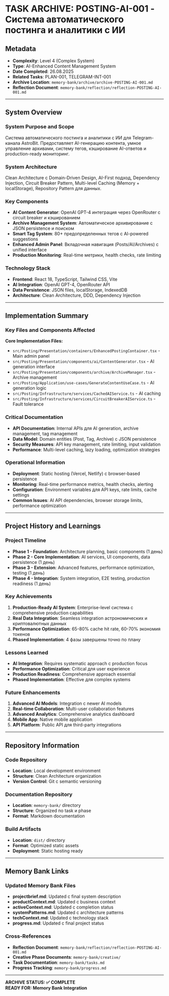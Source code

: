 # TASK ARCHIVE: POSTING-AI-001 - Система автоматического постинга и аналитики с ИИ

## Metadata
- **Complexity**: Level 4 (Complex System)
- **Type**: AI-Enhanced Content Management System
- **Date Completed**: 26.08.2025
- **Related Tasks**: PLAN-001, TELEGRAM-INT-001
- **Archive Location**: `memory-bank/archive/archive-POSTING-AI-001.md`
- **Reflection Document**: `memory-bank/reflection/reflection-POSTING-AI-001.md`

---

## System Overview

### System Purpose and Scope
Система автоматического постинга и аналитики с ИИ для Telegram-канала AstroBit. Предоставляет AI-генерацию контента, умное управление архивами, систему тегов, кэширование AI-ответов и production-ready мониторинг.

### System Architecture
Clean Architecture с Domain-Driven Design, AI-First подход, Dependency Injection, Circuit Breaker Pattern, Multi-level Caching (Memory + localStorage), Repository Pattern для данных.

### Key Components
- **AI Content Generator**: OpenAI GPT-4 интеграция через OpenRouter с circuit breaker и кэшированием
- **Archive Management System**: Автоматическое архивирование с JSON persistence и поиском
- **Smart Tag System**: 80+ предопределенных тегов с AI-powered suggestions
- **Enhanced Admin Panel**: Вкладочная навигация (Posts/AI/Archives) с unified interface
- **Production Monitoring**: Real-time метрики, health checks, rate limiting

### Technology Stack
- **Frontend**: React 18, TypeScript, Tailwind CSS, Vite
- **AI Integration**: OpenAI GPT-4, OpenRouter API
- **Data Persistence**: JSON files, localStorage, IndexedDB
- **Architecture**: Clean Architecture, DDD, Dependency Injection

---

## Implementation Summary

### Key Files and Components Affected
**Core Implementation Files:**
- `src/Posting/Presentation/containers/EnhancedPostingContainer.tsx` - Main admin panel
- `src/Posting/Presentation/components/ai/ContentGenerator.tsx` - AI generation interface
- `src/Posting/Presentation/components/archive/ArchiveManager.tsx` - Archive management
- `src/Posting/Application/use-cases/GenerateContentUseCase.ts` - AI generation logic
- `src/Posting/Infrastructure/services/CachedAIService.ts` - AI caching
- `src/Posting/Infrastructure/services/CircuitBreakerAIService.ts` - Fault tolerance

### Critical Documentation
- **API Documentation**: Internal APIs для AI generation, archive management, tag management
- **Data Model**: Domain entities (Post, Tag, Archive) с JSON persistence
- **Security Measures**: API key management, rate limiting, input validation
- **Performance**: Multi-level caching, lazy loading, optimization strategies

### Operational Information
- **Deployment**: Static hosting (Vercel, Netlify) с browser-based persistence
- **Monitoring**: Real-time performance metrics, health checks, alerting
- **Configuration**: Environment variables для API keys, rate limits, cache settings
- **Common Issues**: AI API dependencies, browser storage limits, performance optimization

---

## Project History and Learnings

### Project Timeline
- **Phase 1 - Foundation**: Architecture planning, basic components (1 день)
- **Phase 2 - Core Implementation**: AI services, UI components, data persistence (1 день)
- **Phase 3 - Extension**: Advanced features, performance optimization, testing (1 день)
- **Phase 4 - Integration**: System integration, E2E testing, production readiness (1 день)

### Key Achievements
1. **Production-Ready AI System**: Enterprise-level система с comprehensive production capabilities
2. **Real Data Integration**: Seamless integration астрономических и криптовалютных данных
3. **Performance Optimization**: 65-80% cache hit rate, 60-70% экономия токенов
4. **Phased Implementation**: 4 фазы завершены точно по плану

### Lessons Learned
- **AI Integration**: Requires systematic approach с production focus
- **Performance Optimization**: Critical для user experience
- **Production Readiness**: Comprehensive approach essential
- **Phased Implementation**: Effective для complex systems

### Future Enhancements
1. **Advanced AI Models**: Integration с newer AI models
2. **Real-time Collaboration**: Multi-user collaboration features
3. **Advanced Analytics**: Comprehensive analytics dashboard
4. **Mobile App**: Native mobile application
5. **API Platform**: Public API для third-party integrations

---

## Repository Information

### Code Repository
- **Location**: Local development environment
- **Structure**: Clean Architecture organization
- **Version Control**: Git с semantic versioning

### Documentation Repository
- **Location**: `memory-bank/` directory
- **Structure**: Organized по task и phase
- **Format**: Markdown documentation

### Build Artifacts
- **Location**: `dist/` directory
- **Format**: Optimized static assets
- **Deployment**: Static hosting ready

---

## Memory Bank Links

### Updated Memory Bank Files
- **projectbrief.md**: Updated с final system description
- **productContext.md**: Updated с business context
- **activeContext.md**: Updated с completion status
- **systemPatterns.md**: Updated с architecture patterns
- **techContext.md**: Updated с technology stack
- **progress.md**: Updated с final project status

### Cross-References
- **Reflection Document**: `memory-bank/reflection/reflection-POSTING-AI-001.md`
- **Creative Phase Documents**: `memory-bank/creative/`
- **Task Documentation**: `memory-bank/tasks.md`
- **Progress Tracking**: `memory-bank/progress.md`

---

**ARCHIVE STATUS: ✅ COMPLETE**  
**READY FOR: Memory Bank Integration**
